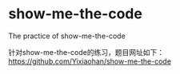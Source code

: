 # show-me-the-code
The practice of show-me-the-code

针对show-me-the-code的练习，题目网址如下：
https://github.com/Yixiaohan/show-me-the-code
